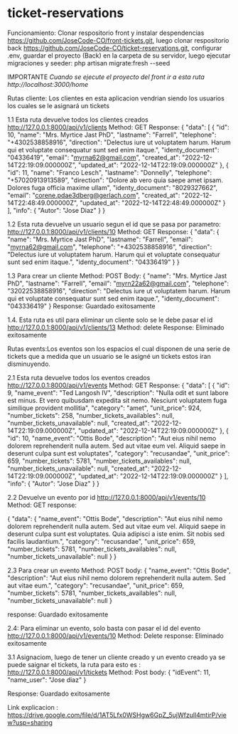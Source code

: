 # ticket-reservations
 Funcionamiento: Clonar respositorio front y instalar despendencias https://github.com/JoseCode-CO/front-tickets.git, luego clonar respositorio back https://github.com/JoseCode-CO/ticket-reservations.git, configurar .env, guardar el proyecto (Back) en la carpeta de su servidor, luego ejecutar migraciones y seeder: 
php artisan migrate:fresh --seed

IMPORTANTE *Cuando se ejecute el proyecto del front ir a esta ruta http://localhost:3000/home*

Rutas cliente:
Los clientes en esta aplicacion vendrian siendo los usuarios los cuales se le asignará un tickets 

1.1 Esta ruta devuelve todos los clientes creados http://127.0.0.1:8000/api/v1/clients 
  Method: GET
  Response:  {
	"data": [
		{
			"id": 10,
			"name": "Mrs. Myrtice Jast PhD",
			"lastname": "Farrell",
			"telephone": "+4302538858916",
			"direction": "Delectus iure ut voluptatem harum. Harum qui et voluptate consequatur sunt sed enim itaque.",
			"identy_document": "04336419",
			"email": "myrna62@gmail.com",
			"created_at": "2022-12-14T22:19:09.000000Z",
			"updated_at": "2022-12-14T22:19:09.000000Z"
		},
		{
			"id": 11,
			"name": "Franco Lesch",
			"lastname": "Donnelly",
			"telephone": "+57020913913589",
			"direction": "Dolore ab vero quia saepe amet ipsam. Dolores fuga officia maxime ullam",
			"identy_document": "8029327662",
			"email": "corene.pdae3dberg@gerlach.com",
			"created_at": "2022-12-14T22:48:49.000000Z",
			"updated_at": "2022-12-14T22:48:49.000000Z"
		}
	],
	"info": {
		"Autor": "Jose Diaz"
	}
}

1.2 Esta ruta devuelve un usuario segun el id que se pasa por parametro: http://127.0.0.1:8000/api/v1/clients/10
Method: GET
 Response: {
	"data": {
		"name": "Mrs. Myrtice Jast PhD",
		"lastname": "Farrell",
		"email": "myrna62@gmail.com",
		"telephone": "+4302538858916",
		"direction": "Delectus iure ut voluptatem harum. Harum qui et voluptate consequatur sunt sed enim itaque.",
		"identy_document": "04336419"
	}
}

1.3 Para crear un cliente
 Method: POST
 Body: {
		"name": "Mrs. Myrtice Jast PhD",
		"lastname": "Farrell",
		"email": "myrn22a62@gmail.com",
		"telephone": "32022538858916",
		"direction": "Delectus iure ut voluptatem harum. Harum qui et voluptate consequatur sunt sed enim itaque.",
		"identy_document": "043336419"
    }
Response: Guardado exitosamente

1.4. Esta ruta es util para eliminar un cliente solo se le debe pasar el id http://127.0.0.1:8000/api/v1/clients/13
 Method: delete
 Response: Eliminado exitosamente

Rutas events:Los eventos son los espacios el cual disponen de una serie de tickets que a medida que un usuario se le asigné un tickets estos iran
disminuyendo.


2.1 Esta ruta devuelve todos los eventos creados http://127.0.0.1:8000/api/v1/events
  Method: GET
  Response:
{
	"data": [
		{
			"id": 9,
			"name_event": "Ted Langosh IV",
			"description": "Nulla odit et sunt labore est minus. Et vero quibusdam expedita sit nemo. Nesciunt voluptatem fuga similique provident mollitia",
			"category": "amet",
			"unit_price": 924,
			"number_tickets": 258,
			"number_tickets_availables": null,
			"number_tickets_unavailable": null,
			"created_at": "2022-12-14T22:19:09.000000Z",
			"updated_at": "2022-12-14T22:19:09.000000Z"
		},
		{
			"id": 10,
			"name_event": "Ottis Bode",
			"description": "Aut eius nihil nemo dolorem reprehenderit nulla autem. Sed aut vitae eum vel. Aliquid saepe in deserunt culpa sunt est voluptates",
			"category": "recusandae",
			"unit_price": 659,
			"number_tickets": 5781,
			"number_tickets_availables": null,
			"number_tickets_unavailable": null,
			"created_at": "2022-12-14T22:19:09.000000Z",
			"updated_at": "2022-12-14T22:19:09.000000Z"
		}
	],
	"info": {
		"Autor": "Jose Diaz"
	}
}

2.2 Devuelve un evento por id http://127.0.0.1:8000/api/v1/events/10
Method: GET
response:

{
	"data": {
		"name_event": "Ottis Bode",
		"description": "Aut eius nihil nemo dolorem reprehenderit nulla autem. Sed aut vitae eum vel. Aliquid saepe in deserunt culpa sunt est voluptates. Quia adipisci a iste enim. Sit nobis sed facilis laudantium.",
		"category": "recusandae",
		"unit_price": 659,
		"number_tickets": 5781,
		"number_tickets_availables": null,
		"number_tickets_unavailable": null
	}
}

2.3 Para crear un evento
 Method: POST
 body: 
	 {
		"name_event": "Ottis Bode",
		"description": "Aut eius nihil nemo dolorem reprehenderit nulla autem. Sed aut vitae eum.",
		"category": "recusandae",
		"unit_price": 659,
		"number_tickets": 5781,
		"number_tickets_availables": null,
		"number_tickets_unavailable": null
}

response: Guardado exitosamente

2.4: Para eliminar un evento, solo basta con pasar el id del evento http://127.0.0.1:8000/api/v1/events/10
Method: Delete
response: Eliminado exitosamente


3.1 Asignaciom, luego de tener un cliente creado y un evento creado ya se puede saignar el tickets, la ruta para esto es : http://127.0.0.1:8000/api/v1/tickets
Method: Post
body: {
	"idEvent": 11,
	"name_user": "Jose diaz"
}

Response: Guardado exitosamente


Link explicacion : https://drive.google.com/file/d/1AT5Lfx0WSHgw6GpZ_5ujWfzull4mtirP/view?usp=sharing 

